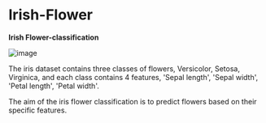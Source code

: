 # Irish-Flower
**Irish Flower-classification**

![image](https://user-images.githubusercontent.com/91780318/236691914-334002e9-ed44-4fef-a28a-542377354789.png)

The iris dataset contains three classes of flowers, Versicolor, Setosa, Virginica, and each class contains 4 features, 
    'Sepal length', 'Sepal width', 'Petal length', 'Petal width'. 

The aim of the iris flower classification is to predict flowers based on their specific features.
